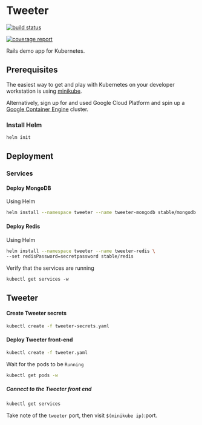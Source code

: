 Tweeter
====

[![build status](https://gitlab.com/aisrael/tweeter/badges/master/build.svg)](https://gitlab.com/aisrael/tweeter/commits/master)

[![coverage report](https://gitlab.com/aisrael/tweeter/badges/master/coverage.svg)](https://gitlab.com/aisrael/tweeter/commits/master)

Rails demo app for Kubernetes.

## Prerequisites

The easiest way to get and play with Kubernetes on your developer workstation is using [minikube](https://github.com/kubernetes/minikube).

Alternatively, sign up for and used Google Cloud Platform and spin up a [Google Container Engine](https://cloud.google.com/container-engine) cluster.

### Install Helm

```bash
helm init
```

## Deployment

### Services

#### Deploy MongoDB

Using Helm

```bash
helm install --namespace tweeter --name tweeter-mongodb stable/mongodb
```

#### Deploy Redis

Using Helm

```bash
helm install --namespace tweeter --name tweeter-redis \
--set redisPassword=secretpassword stable/redis
```

Verify that the services are running

```
kubectl get services -w
```

## Tweeter

#### Create Tweeter secrets

```bash
kubectl create -f tweeter-secrets.yaml
```

#### Deploy Tweeter front-end

```bash
kubectl create -f tweeter.yaml
```

Wait for the pods to be `Running`

```bash
kubectl get pods -w
```

##### Connect to the Tweeter front end

```bash
kubectl get services
```

Take note of the `tweeter` port, then visit `$(minikube ip)`:port.

